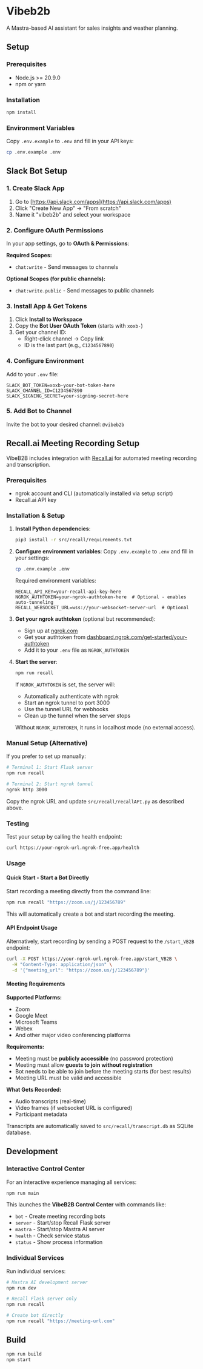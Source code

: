 # Vibeb2b

A Mastra-based AI assistant for sales insights and weather planning.

## Setup

### Prerequisites

- Node.js >= 20.9.0
- npm or yarn

### Installation

```bash
npm install
```

### Environment Variables

Copy `.env.example` to `.env` and fill in your API keys:

```bash
cp .env.example .env
```

## Slack Bot Setup

### 1. Create Slack App

1. Go to [https://api.slack.com/apps](https://api.slack.com/apps)
2. Click "Create New App" → "From scratch"
3. Name it "vibeb2b" and select your workspace

### 2. Configure OAuth Permissions

In your app settings, go to **OAuth & Permissions**:

**Required Scopes:**
- `chat:write` - Send messages to channels

**Optional Scopes (for public channels):**
- `chat:write.public` - Send messages to public channels

### 3. Install App & Get Tokens

1. Click **Install to Workspace**
2. Copy the **Bot User OAuth Token** (starts with `xoxb-`)
3. Get your channel ID:
   - Right-click channel → Copy link
   - ID is the last part (e.g., `C1234567890`)

### 4. Configure Environment

Add to your `.env` file:

```env
SLACK_BOT_TOKEN=xoxb-your-bot-token-here
SLACK_CHANNEL_ID=C1234567890
SLACK_SIGNING_SECRET=your-signing-secret-here
```

### 5. Add Bot to Channel

Invite the bot to your desired channel: `@vibeb2b`

## Recall.ai Meeting Recording Setup

VibeB2B includes integration with [Recall.ai](https://recall.ai) for automated meeting recording and transcription.

### Prerequisites

- ngrok account and CLI (automatically installed via setup script)
- Recall.ai API key

### Installation & Setup

1. **Install Python dependencies**:
   ```bash
   pip3 install -r src/recall/requirements.txt
   ```

2. **Configure environment variables**:
   Copy `.env.example` to `.env` and fill in your settings:
   ```bash
   cp .env.example .env
   ```

   Required environment variables:
   ```env
   RECALL_API_KEY=your-recall-api-key-here
   NGROK_AUTHTOKEN=your-ngrok-authtoken-here  # Optional - enables auto-tunneling
   RECALL_WEBSOCKET_URL=wss://your-websocket-server-url  # Optional
   ```

3. **Get your ngrok authtoken** (optional but recommended):
   - Sign up at [ngrok.com](https://dashboard.ngrok.com/signup)
   - Get your authtoken from [dashboard.ngrok.com/get-started/your-authtoken](https://dashboard.ngrok.com/get-started/your-authtoken)
   - Add it to your `.env` file as `NGROK_AUTHTOKEN`

4. **Start the server**:
   ```bash
   npm run recall
   ```

   If `NGROK_AUTHTOKEN` is set, the server will:
   - Automatically authenticate with ngrok
   - Start an ngrok tunnel to port 3000
   - Use the tunnel URL for webhooks
   - Clean up the tunnel when the server stops

   Without `NGROK_AUTHTOKEN`, it runs in localhost mode (no external access).

### Manual Setup (Alternative)

If you prefer to set up manually:

```bash
# Terminal 1: Start Flask server
npm run recall

# Terminal 2: Start ngrok tunnel
ngrok http 3000
```

Copy the ngrok URL and update `src/recall/recallAPI.py` as described above.

### Testing

Test your setup by calling the health endpoint:
```bash
curl https://your-ngrok-url.ngrok-free.app/health
```

### Usage

#### Quick Start - Start a Bot Directly

Start recording a meeting directly from the command line:

```bash
npm run recall "https://zoom.us/j/123456789"
```

This will automatically create a bot and start recording the meeting.

#### API Endpoint Usage

Alternatively, start recording by sending a POST request to the `/start_VB2B` endpoint:

```bash
curl -X POST https://your-ngrok-url.ngrok-free.app/start_VB2B \
  -H "Content-Type: application/json" \
  -d '{"meeting_url": "https://zoom.us/j/123456789"}'
```

#### Meeting Requirements

**Supported Platforms:**
- Zoom
- Google Meet
- Microsoft Teams
- Webex
- And other major video conferencing platforms

**Requirements:**
- Meeting must be **publicly accessible** (no password protection)
- Meeting must allow **guests to join without registration**
- Bot needs to be able to join before the meeting starts (for best results)
- Meeting URL must be valid and accessible

**What Gets Recorded:**
- Audio transcripts (real-time)
- Video frames (if websocket URL is configured)
- Participant metadata

Transcripts are automatically saved to `src/recall/transcript.db` as SQLite database.

## Development

### Interactive Control Center

For an interactive experience managing all services:

```bash
npm run main
```

This launches the **VibeB2B Control Center** with commands like:
- `bot` - Create meeting recording bots
- `server` - Start/stop Recall Flask server
- `mastra` - Start/stop Mastra AI server
- `health` - Check service status
- `status` - Show process information

### Individual Services

Run individual services:

```bash
# Mastra AI development server
npm run dev

# Recall Flask server only
npm run recall

# Create bot directly
npm run recall "https://meeting-url.com"
```

## Build

```bash
npm run build
npm start
```

